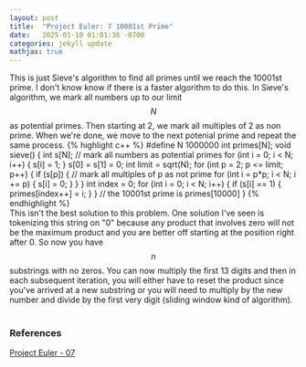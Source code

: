 ```yaml
---
layout: post
title:  "Project Euler: 7 10001st Prime"
date:   2025-01-10 01:01:36 -0700
categories: jekyll update
mathjax: true
---
```

This is just Sieve's algorithm to find all primes until we reach the 10001st prime. I don't know know if there is a faster algorithm to do this.
In Sieve's algorithm, we mark all numbers up to our limit $$N$$ as potential primes. Then starting at 2, we mark all multiples of 2 as non prime. When we're done, we move to the next potenial prime and repeat the same process. 
{% highlight c++ %}
#define N 1000000
int primes[N];
void sieve() {
    int s[N];
    // mark all numbers as potential primes
    for (int i = 0; i < N; i++) {
        s[i] = 1;
    }
    s[0] = s[1] = 0;
    int limit = sqrt(N);
    for (int p = 2; p <= limit; p++) {
        if (s[p]) {
            // mark all multiples of p as not prime
            for (int i = p*p; i < N; i += p) {
                s[i] = 0;
            }
        }
    }
    int index = 0;
    for (int i = 0; i < N; i++) {
        if (s[i] == 1) {
            primes[index++] = i;
        }
    }
    // the 10001st prime is primes[10000]
}
{% endhighlight %}
<br>
This isn't the best solution to this problem. One solution I've seen is tokenizing this string on "0" because any product that involves zero will not be the maximum product and you are better off starting at the position right after 0. So now you have $$n$$ substrings with no zeros. You can now multiply the first 13 digits and then in each subsequent iteration, you will either have to reset the product since you've arrived at a new substring or you will need to multiply by the new number and divide by the first very digit (sliding window kind of algorithm).
<br>
<br>
<!------------------------------------------------------------------------------------>
<h3>References</h3>
<a href="https://projecteuler.net/problem=7">Project Euler - 07</a>
<br>
<br>


